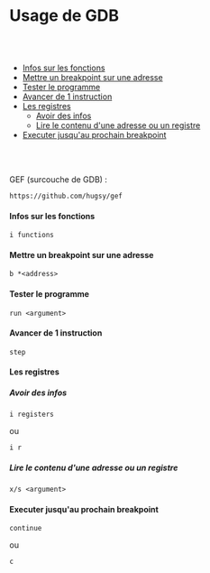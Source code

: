 # Usage de GDB 

<br>
<br>

- [Infos sur les fonctions](#Infos-sur-les-fonctions) 
- [Mettre un breakpoint sur une adresse](#Mettre-un-breakpoint-sur-une-adresse)
- [Tester le programme](#Tester-le-programme)
- [Avancer de 1 instruction](#Avancer-de-1-instruction)
- [Les registres](#Les-registres)
  - [Avoir des infos](#Avoir-des-infos)
  - [Lire le contenu d'une adresse ou un registre](#Lire-le-contenu-d'une-adresse-ou-un-registre)
- [Executer jusqu'au prochain breakpoint](#Executer-jusqu'au-prochain-breakpoint)
  
<br>
<br>

GEF (surcouche de GDB) : 

```
https://github.com/hugsy/gef
```

#### Infos sur les fonctions

```
i functions
```

#### Mettre un breakpoint sur une adresse

```
b *<address>
```

#### Tester le programme

```
run <argument>
```

#### Avancer de 1 instruction

```
step
```

#### Les registres

##### Avoir des infos

```
i registers
```
ou 
```
i r
```

##### Lire le contenu d'une adresse ou un registre

```
x/s <argument>
```

#### Executer jusqu'au prochain breakpoint

```
continue
```

ou
```
c
```
